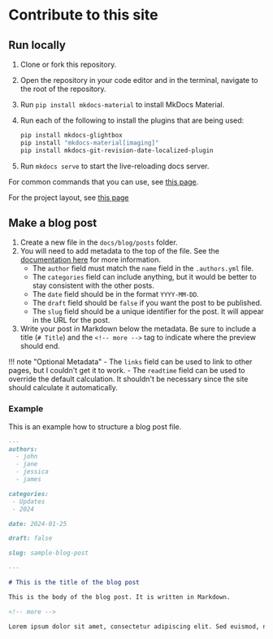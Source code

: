 # Contribute to this site

## Run locally

1. Clone or fork this repository.
2. Open the repository in your code editor and in the terminal, navigate to the root of the repository.
3. Run `pip install mkdocs-material` to install MkDocs Material.
4. Run each of the following to install the plugins that are being used:

    ``` bash
    pip install mkdocs-glightbox
    pip install "mkdocs-material[imaging]"
    pip install mkdocs-git-revision-date-localized-plugin
    ```

5. Run `mkdocs serve` to start the live-reloading docs server.

For common commands that you can use, see [this page](../config-guide/#commands).

For the project layout, see [this page](../config-guide/#project-layout)

## Make a blog post


1. Create a new file in the `docs/blog/posts` folder.
2. You will need to add metadata to the top of the file. See the [documentation here](https://squidfunk.github.io/mkdocs-material/plugins/blog/#metadata) for more information.
    - The `author` field must match the `name` field in the `.authors.yml` file.
    - The `categories` field can include anything, but it would be better to stay consistent with the other posts.
    - The `date` field should be in the format `YYYY-MM-DD`.
    - The `draft` field should be `false` if you want the post to be published.
    - The `slug` field should be a unique identifier for the post. It will appear in the URL for the post.
3. Write your post in Markdown below the metadata. Be sure to include a title (`# Title`) and the `<!-- more -->` tag to indicate where the preview should end.

!!! note "Optional Metadata"
    - The `links` field can be used to link to other pages, but I couldn't get it to work.
    - The `readtime` field can be used to override the default calculation. It shouldn't be necessary since the site should calculate it automatically.


### Example

This is an example how to structure a blog post file.

``` markdown
---
authors:
  - john
  - jane
  - jessica
  - james

categories:
 - Updates
 - 2024

date: 2024-01-25

draft: false

slug: sample-blog-post

---

# This is the title of the blog post

This is the body of the blog post. It is written in Markdown.

<!-- more -->

Lorem ipsum dolor sit amet, consectetur adipiscing elit. Sed euismod, nisl...
```